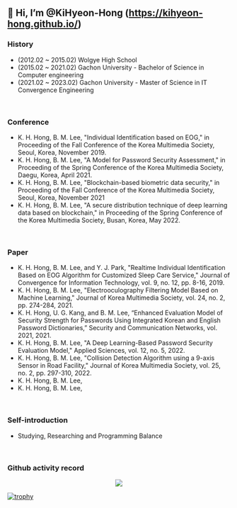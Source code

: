 ## 👋 Hi, I’m @KiHyeon-Hong (https://kihyeon-hong.github.io/)

### History

- (2012.02 ~ 2015.02) Wolgye High School
- (2015.02 ~ 2021.02) Gachon University - Bachelor of Science in Computer engineering
- (2021.02 ~ 2023.02) Gachon University - Master of Science in IT Convergence Engineering

<br>

### Conference
- K. H. Hong, B. M. Lee, "Individual Identification based on EOG," in Proceeding of the Fall Conference of the Korea Multimedia Society, Seoul, Korea, November 2019.
- K. H. Hong, B. M. Lee, "A Model for Password Security Assessment," in Proceeding of the Spring Conference of the Korea Multimedia Society, Daegu, Korea, April 2021.
- K. H. Hong, B. M. Lee, "Blockchain-based biometric data security," in Proceeding of the Fall Conference of the Korea Multimedia Society, Seoul, Korea, November 2021
- K. H. Hong, B. M. Lee, "A secure distribution technique of deep learning data based on blockchain," in Proceeding of the Spring Conference of the Korea Multimedia Society, Busan, Korea, May 2022.
<br>

### Paper
- K. H. Hong, B. M. Lee, and Y. J. Park, "Realtime Individual Identification Based on EOG Algorithm for Customized Sleep Care Service," Journal of Convergence for Information Technology, vol. 9, no. 12, pp. 8-16, 2019.
- K. H. Hong, B. M. Lee, "Electrooculography Filtering Model Based on Machine Learning," Journal of Korea Multimedia Society, vol. 24, no. 2, pp. 274-284, 2021.
- K. H. Hong, U. G. Kang, and B. M. Lee, “Enhanced Evaluation Model of Security Strength for Passwords Using Integrated Korean and English Password Dictionaries,” Security and Communication Networks, vol. 2021, 2021.
- K. H. Hong, B. M. Lee, "A Deep Learning-Based Password Security Evaluation Model," Applied Sciences, vol. 12, no. 5, 2022.
- K. H. Hong, B. M. Lee, "Collision Detection Algorithm using a 9-axis Sensor in Road Facility," Journal of Korea Multimedia Society, vol. 25, no. 2, pp. 297-310, 2022.
- K. H. Hong, B. M. Lee,
- K. H. Hong, B. M. Lee,
<br>

### Self-introduction
- Studying, Researching and Programming Balance
<br>

### Github activity record
<p align="center">
  <a href="https://github.com/anuraghazra/github-readme-stats">
    <img align="center" src="https://github-readme-stats.vercel.app/api?username=KiHyeon-Hong&count_private=true&show_icons=true" />
  </a>
</p>

[![trophy](https://github-profile-trophy.vercel.app/?username=KiHyeon-Hong&margin-w=10&margin-h=10&no-frame=true&no-bg=true&row=1&column=8)](https://github.com/ryo-ma/github-profile-trophy)

<!--
<p align="center">
    <img src="https://img.shields.io/badge/-Python-000000?style=flat&logo=Python&logoColor=white">
    <img src="https://img.shields.io/badge/-Node.js-000000?style=flat&logo=Node.js&logoColor=white">
    <img src="https://img.shields.io/badge/-C-000000?style=flat&logo=C&logoColor=white">
    <img src="https://img.shields.io/badge/-JavaScript-000000?style=flat&logo=Javascript&logoColor=white">
</p>
-->
